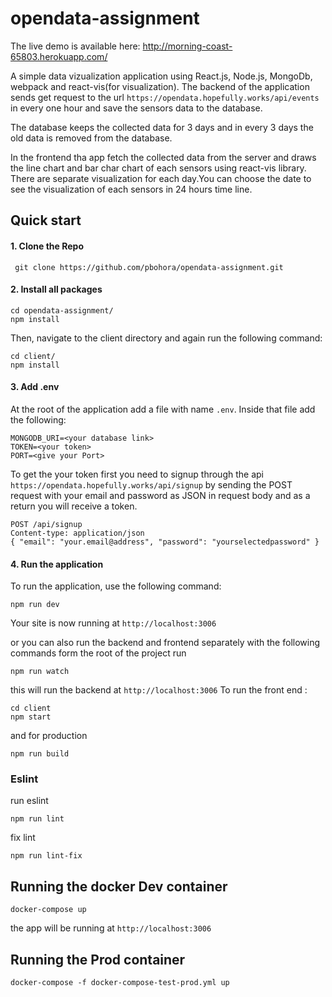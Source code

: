 # opendata-assignment
The live demo is available here: http://morning-coast-65803.herokuapp.com/

A simple data vizualization application using React.js, Node.js, MongoDb, webpack and react-vis(for visualization). The backend of the
application sends get request to the url `https://opendata.hopefully.works/api/events` in every one hour and save the sensors data to the database.

The database keeps the collected data for 3 days and in every 3 days the old data is removed from the database.

In the frontend tha app fetch the collected data from the server and draws the line chart and bar char chart of each sensors using react-vis library.
There are separate visualization for each day.You can choose the date to see the visualization of each sensors in 24 hours time line.

## Quick start

#### 1. Clone the Repo
` git clone https://github.com/pbohora/opendata-assignment.git`

#### 2. Install all packages
```
cd opendata-assignment/
npm install
```
Then, navigate to the client directory and again run the following command:
```
cd client/
npm install
```
#### 3. Add .env
At the root of the application add a file with name `.env`. Inside that file add the following:
```
MONGODB_URI=<your database link>
TOKEN=<your token>
PORT=<give your Port>
```
To get the your token first you need to signup through the api `https://opendata.hopefully.works/api/signup` by sending the POST request with your email and password as JSON in request body and as a return you will receive a token.
```
POST /api/signup
Content-type: application/json
{ "email": "your.email@address", "password": "yourselectedpassword" }
```
#### 4. Run the application 
To run the application, use the following command:
```
npm run dev
```
Your site is now running at `http://localhost:3006`

or you can also run the backend and frontend separately with the following commands
form the root of the project run
```
npm run watch 
```
this will run the backend at `http://localhost:3006`
To run the front end :
```
cd client 
npm start
``` 
and for production
```
npm run build
```

### Eslint 
run eslint 
```
npm run lint
```
fix lint 
```
npm run lint-fix
```

## Running the docker Dev container 
```
docker-compose up
```
the app will be running at `http://localhost:3006`

## Running the Prod container 
```
docker-compose -f docker-compose-test-prod.yml up
```

